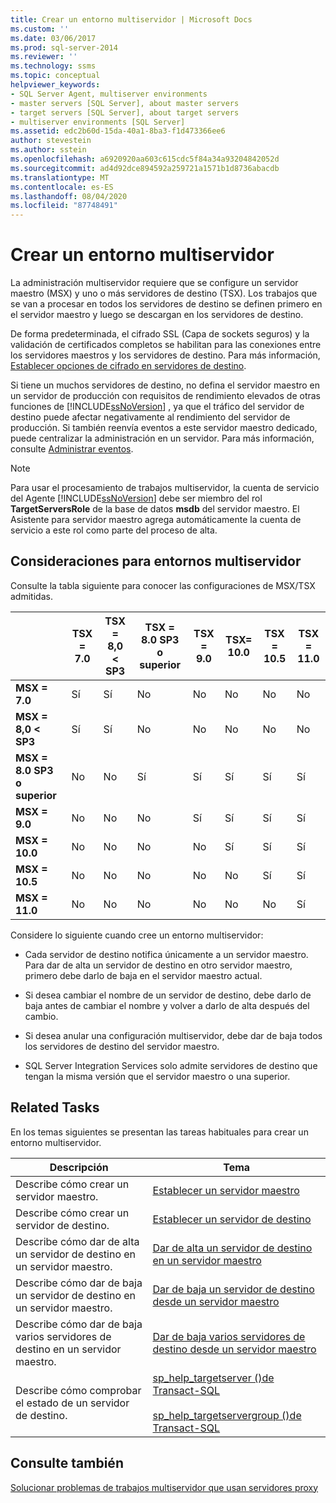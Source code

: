 ```yaml
---
title: Crear un entorno multiservidor | Microsoft Docs
ms.custom: ''
ms.date: 03/06/2017
ms.prod: sql-server-2014
ms.reviewer: ''
ms.technology: ssms
ms.topic: conceptual
helpviewer_keywords:
- SQL Server Agent, multiserver environments
- master servers [SQL Server], about master servers
- target servers [SQL Server], about target servers
- multiserver environments [SQL Server]
ms.assetid: edc2b60d-15da-40a1-8ba3-f1d473366ee6
author: stevestein
ms.author: sstein
ms.openlocfilehash: a6920920aa603c615cdc5f84a34a93204842052d
ms.sourcegitcommit: ad4d92dce894592a259721a1571b1d8736abacdb
ms.translationtype: MT
ms.contentlocale: es-ES
ms.lasthandoff: 08/04/2020
ms.locfileid: "87748491"
---
```

# <a name="create-a-multiserver-environment"></a>Crear un entorno multiservidor
  La administración multiservidor requiere que se configure un servidor maestro (MSX) y uno o más servidores de destino (TSX). Los trabajos que se van a procesar en todos los servidores de destino se definen primero en el servidor maestro y luego se descargan en los servidores de destino.  
  
 De forma predeterminada, el cifrado SSL (Capa de sockets seguros) y la validación de certificados completos se habilitan para las conexiones entre los servidores maestros y los servidores de destino. Para más información, [Establecer opciones de cifrado en servidores de destino](set-encryption-options-on-target-servers.md).  
  
 Si tiene un muchos servidores de destino, no defina el servidor maestro en un servidor de producción con requisitos de rendimiento elevados de otras funciones de [!INCLUDE[ssNoVersion](../../includes/ssnoversion-md.md)] , ya que el tráfico del servidor de destino puede afectar negativamente al rendimiento del servidor de producción. Si también reenvía eventos a este servidor maestro dedicado, puede centralizar la administración en un servidor. Para más información, consulte [Administrar eventos](manage-events.md).  
  
> [!NOTE]  
>  Para usar el procesamiento de trabajos multiservidor, la cuenta de servicio del Agente [!INCLUDE[ssNoVersion](../../includes/ssnoversion-md.md)] debe ser miembro del rol **TargetServersRole** de la base de datos **msdb** del servidor maestro. El Asistente para servidor maestro agrega automáticamente la cuenta de servicio a este rol como parte del proceso de alta.  
  
## <a name="considerations-for-multiserver-environments"></a>Consideraciones para entornos multiservidor  
 Consulte la tabla siguiente para conocer las configuraciones de MSX/TSX admitidas.  
  
||**TSX = 7.0**|**TSX = 8,0 < SP3**|**TSX = 8.0 SP3 o superior**|**TSX = 9.0**|**TSX= 10.0**|**TSX = 10.5**|**TSX = 11.0**|  
|-|--------------------|---------------------------|----------------------------------|--------------------|--------------------|---------------------|---------------------|  
|**MSX = 7.0**|Sí|Sí|No|No|No|No|No|  
|**MSX = 8,0 < SP3**|Sí|Sí|No|No|No|No|No|  
|**MSX = 8.0 SP3 o superior**|No|No|Sí|Sí|Sí|Sí|Sí|  
|**MSX = 9.0**|No|No|No|Sí|Sí|Sí|Sí|  
|**MSX = 10.0**|No|No|No|No|Sí|Sí|Sí|  
|**MSX = 10.5**|No|No|No|No|No|Sí|Sí|  
|**MSX = 11.0**|No|No|No|No|No|No|Sí|  
  
 Considere lo siguiente cuando cree un entorno multiservidor:  
  
-   Cada servidor de destino notifica únicamente a un servidor maestro. Para dar de alta un servidor de destino en otro servidor maestro, primero debe darlo de baja en el servidor maestro actual.  
  
-   Si desea cambiar el nombre de un servidor de destino, debe darlo de baja antes de cambiar el nombre y volver a darlo de alta después del cambio.  
  
-   Si desea anular una configuración multiservidor, debe dar de baja todos los servidores de destino del servidor maestro.  
  
-   SQL Server Integration Services solo admite servidores de destino que tengan la misma versión que el servidor maestro o una superior.  
  
## <a name="related-tasks"></a>Related Tasks  
 En los temas siguientes se presentan las tareas habituales para crear un entorno multiservidor.  
  
|Descripción|Tema|  
|-----------------|-----------|  
|Describe cómo crear un servidor maestro.|[Establecer un servidor maestro](make-a-master-server.md)|  
|Describe cómo crear un servidor de destino.|[Establecer un servidor de destino](make-a-target-server.md)|  
|Describe cómo dar de alta un servidor de destino en un servidor maestro.|[Dar de alta un servidor de destino en un servidor maestro](enlist-a-target-server-to-a-master-server.md)|  
|Describe cómo dar de baja un servidor de destino en un servidor maestro.|[Dar de baja un servidor de destino desde un servidor maestro](defect-a-target-server-from-a-master-server.md)|  
|Describe cómo dar de baja varios servidores de destino en un servidor maestro.|[Dar de baja varios servidores de destino desde un servidor maestro](defect-multiple-target-servers-from-a-master-server.md)|  
|Describe cómo comprobar el estado de un servidor de destino.|[sp_help_targetserver &#40;&#41;de Transact-SQL](/sql/relational-databases/system-stored-procedures/sp-help-targetserver-transact-sql)<br /><br /> [sp_help_targetservergroup &#40;&#41;de Transact-SQL](/sql/relational-databases/system-stored-procedures/sp-help-targetservergroup-transact-sql)|  
  
## <a name="see-also"></a>Consulte también  
 [Solucionar problemas de trabajos multiservidor que usan servidores proxy](troubleshoot-multiserver-jobs-that-use-proxies.md)  
  
  
